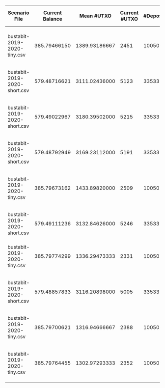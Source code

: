 | Scenario File | Current Balance | Mean #UTXO | Current #UTXO | #Deposits | #Inputs Spent | #Withdraws | #Uneconomical outputs spent | #Change Created | #Changeless | Min Change Value | Max Change Value | Mean Change Value | Std. Dev. of Change Value | Total Fees | Mean Fees per Withdraw | Cost to Empty | Total Cost | Min Input Size | Max Input Size | Mean Input Size | Std. Dev. of Input Size | Usage |
|---|---|---|---|---|---|---|---|---|---|---|---|---|---|---|---|---|---|---|---|---|---|---|
| bustabit-2019-2020-tiny.csv | 385.79466150 | 1389.93186667 | 2451 | 10050 | 10596 | 4950 | 4 | 2996 | bnb: **1858** ; knapsack: **96** ; Total: **1954** | 0.00001036 | 10.80449435 | 0.267673532690 | 0.864714078699 | 0.44035537 | 0.0000889606808081 | -0.00166668000 | 0.43868869000 | 1 | 100 | 2.14060606061 | 2.58452339912 | srd: **1652** ; knapsack: **1440** ; bnb: **1858** |
| bustabit-2019-2020-short.csv | 579.48716621 | 3111.02436000 | 5123 | 33533 | 36639 | 16467 | 7 | 8228 | bnb: **7877** ; knapsack: **362** ; Total: **8239** | 0.00000677 | 17.75956953 | 0.150662692942 | 0.467727538638 | 1.44098361 | 0.0000875073547094 | -0.00348364000 | 1.43749997000 | 1 | 140 | 2.22499544544 | 3.32205319085 | knapsack: **3406** ; srd: **5184** ; bnb: **7877** |
| bustabit-2019-2020-short.csv | 579.49022967 | 3180.39502000 | 5215 | 33533 | 36502 | 16467 | 5 | 8183 | bnb: **7908** ; knapsack: **376** ; Total: **8284** | 0.00000669 | 9.94991609 | 0.173945660704 | 0.557244248749 | 1.43792015 | 0.0000873213183944 | -0.00354620000 | 1.43437395000 | 1 | 182 | 2.21667577579 | 3.37401798726 | srd: **5172** ; knapsack: **3387** ; bnb: **7908** |
| bustabit-2019-2020-short.csv | 579.48792949 | 3169.23112000 | 5191 | 33533 | 36532 | 16467 | 8 | 8189 | bnb: **7869** ; knapsack: **409** ; Total: **8278** | 0.00000527 | 9.98346529 | 0.143903881666 | 0.385260158929 | 1.44022033 | 0.0000874610026113 | -0.00352988000 | 1.43669045000 | 1 | 186 | 2.21849760126 | 3.35733555521 | knapsack: **3488** ; bnb: **7869** ; srd: **5110** |
| bustabit-2019-2020-tiny.csv | 385.79673162 | 1433.89820000 | 2509 | 10050 | 10540 | 4950 | 6 | 2998 | knapsack: **105** ; bnb: **1847** ; Total: **1952** | 0.00001102 | 8.60979322 | 0.260588413292 | 0.726899095788 | 0.43828525 | 0.0000885424747475 | -0.00170612000 | 0.43657913000 | 1 | 36 | 2.12929292929 | 2.12345066837 | srd: **1622** ; knapsack: **1481** ; bnb: **1847** |
| bustabit-2019-2020-short.csv | 579.49111236 | 3132.84626000 | 5246 | 33533 | 36499 | 16467 | 6 | 8211 | bnb: **7902** ; knapsack: **354** ; Total: **8256** | 0.00000492 | 17.75953515 | 0.152271552482 | 0.469030646960 | 1.43703746 | 0.0000872677148236 | -0.00356728000 | 1.43347018000 | 1 | 198 | 2.21649359325 | 3.43642438172 | knapsack: **3346** ; srd: **5219** ; bnb: **7902** |
| bustabit-2019-2020-tiny.csv | 385.79774299 | 1336.29473333 | 2331 | 10050 | 10728 | 4950 | 5 | 3008 | bnb: **1843** ; knapsack: **99** ; Total: **1942** | 0.00000713 | 7.99987266 | 0.175222137181 | 0.367917693913 | 0.43727388 | 0.0000883381575758 | -0.00158508000 | 0.43568880000 | 1 | 62 | 2.16727272727 | 2.44765355333 | knapsack: **1433** ; srd: **1674** ; bnb: **1843** |
| bustabit-2019-2020-short.csv | 579.48857833 | 3116.20898000 | 5005 | 33533 | 36729 | 16467 | 7 | 8200 | bnb: **7902** ; knapsack: **365** ; Total: **8267** | 0.00000668 | 9.95917244 | 0.142253689423 | 0.347586410625 | 1.43957149 | 0.0000874216001700 | -0.00340340000 | 1.43616809000 | 1 | 200 | 2.23046092184 | 3.49112112156 | srd: **5151** ; knapsack: **3414** ; bnb: **7902** |
| bustabit-2019-2020-tiny.csv | 385.79700621 | 1316.94666667 | 2388 | 10050 | 10691 | 4950 | 6 | 3028 | knapsack: **96** ; bnb: **1826** ; Total: **1922** | 0.00000867 | 9.97873792 | 0.186378986536 | 0.384474048901 | 0.43801066 | 0.0000884870020202 | -0.00162384000 | 0.43638682000 | 1 | 70 | 2.15979797980 | 2.56870041503 | knapsack: **1454** ; srd: **1670** ; bnb: **1826** |
| bustabit-2019-2020-tiny.csv | 385.79764455 | 1302.97293333 | 2352 | 10050 | 10741 | 4950 | 7 | 3042 | bnb: **1824** ; knapsack: **84** ; Total: **1908** | 0.00001019 | 8.92372669 | 0.206110748435 | 0.462905055951 | 0.43737232 | 0.0000883580444444 | -0.00159936000 | 0.43577296000 | 1 | 79 | 2.16989898990 | 2.59871251169 | srd: **1718** ; knapsack: **1408** ; bnb: **1824** |
